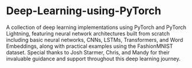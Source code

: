 # Deep-Learning-using-PyTorch
A collection of deep learning implementations using PyTorch and PyTorch Lightning, featuring neural network architectures built from scratch including basic neural networks, CNNs, LSTMs, Transformers, and Word Embeddings, along with practical examples using the FashionMNIST dataset.
Special thanks to Josh Starmer, Chris, and Mandy for their invaluable guidance and support throughout this deep learning journey.
